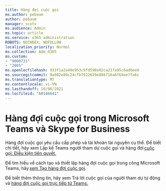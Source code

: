 ```yaml
---
title: Hàng đợi cuộc gọi
ms.author: pebaum
author: pebaum
manager: scotv
ms.audience: Admin
ms.topic: article
ms.service: o365-administration
ROBOTS: NOINDEX, NOFOLLOW
localization_priority: Normal
ms.collection: Adm_O365
ms.custom:
- "9000731"
- "2665"
ms.openlocfilehash: 933f1a2a49e953c9fd598e02ca21fa95c6ad6ee0
ms.sourcegitcommit: 0a982e89c24cfb7922629e886716a6f64ee7fa6c
ms.translationtype: MT
ms.contentlocale: vi-VN
ms.lasthandoff: 10/06/2021
ms.locfileid: "60146641"
---
```

# <a name="call-queues-in-microsoft-teams-and-skype-for-business"></a>Hàng đợi cuộc gọi trong Microsoft Teams và Skype for Business 

Hàng đợi cuộc gọi yêu cầu cấp phép và tài khoản tài nguyên cụ thể. Để biết chi tiết, hãy xem Lập kế Teams người tham dự cuộc gọi và hàng đợi [cuộc gọi: Điều kiện tiên quyết.](https://docs.microsoft.com/microsoftteams/plan-auto-attendant-call-queue#prerequisites) 

Để tìm hiểu về cách tạo và thiết lập hàng đợi cuộc gọi trong công Microsoft Teams, hãy [xem Tạo hàng đợi cuộc gọi](https://docs.microsoft.com/microsoftteams/create-a-phone-system-call-queue). 

Để biết thêm thông tin, hãy xem Trả lời cuộc gọi của người tham dự tự động và [hàng đợi cuộc gọi trực tiếp từ Teams.](https://docs.microsoft.com/microsoftteams/answer-auto-attendant-and-call-queue-calls) 